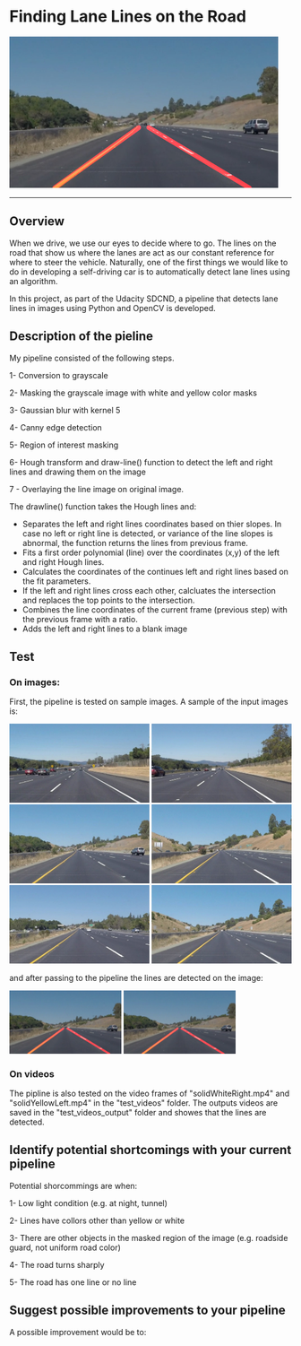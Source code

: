 # **Finding Lane Lines on the Road** 

<img src="test_images_output/solidYellowCurve.jpg" width="480" alt="Combined Image" />

---

## Overview

When we drive, we use our eyes to decide where to go. The lines on the road that show us where the lanes are act as our constant reference for where to steer the vehicle. Naturally, one of the first things we would like to do in developing a self-driving car is to automatically detect lane lines using an algorithm.

In this project, as part of the Udacity SDCND, a pipeline that detects lane lines in images using Python and OpenCV is developed.

## Description of the pieline

My pipeline consisted of the following steps.

1- Conversion to grayscale

2- Masking the grayscale image with white and yellow color masks

3- Gaussian blur with kernel 5

4- Canny edge detection

5- Region of interest masking

6- Hough transform and draw-line() function to detect the left and right lines and drawing them on the image 

7 - Overlaying the line image on original image.

The drawline() function takes the Hough lines and:

* Separates the left and right lines coordinates based on thier slopes. In case no left or right line is detected, or variance of the line slopes is abnormal, the function returns the lines from previous frame.
* Fits a first order polynomial (line) over the coordinates (x,y) of the left and right Hough lines.
* Calculates the coordinates of the continues left and right lines based on the fit parameters.
* If the left and right lines cross each other, calcluates the intersection and replaces the top points to the intersection.
* Combines the line coordinates of the current frame (previous step) with the previous frame with a ratio.
* Adds the left and right lines to a blank image 

## Test

### On images:
First, the pipeline is tested on sample images. A sample of the input images is:

<img src="test_images/solidWhiteCurve.jpg" width="250" alt="Combined Image" /> 
<img src="test_images/solidWhiteRight.jpg" width="250" alt="Combined Image" /> 
<img src="test_images/solidYellowCurve.jpg" width="250" alt="Combined Image" /> 
<img src="test_images/solidYellowCurve2.jpg" width="250" alt="Combined Image" /> 
<img src="test_images/solidYellowLeft.jpg" width="250" alt="Combined Image" /> 
<img src="test_images/whiteCarLaneSwitch.jpg" width="250" alt="Combined Image" />

and after passing to the pipeline the lines are detected on the image: 

<img src="test_images_output/solidYellowCurve.jpg" width="200" alt="Combined Image" /> <img src="test_images_output/solidYellowCurve.jpg" width="200" alt="Combined Image" />

### On videos

The pipline is also tested on the video frames of "solidWhiteRight.mp4" and "solidYellowLeft.mp4" in the "test_videos" folder. The outputs videos are saved in the "test_videos_output" folder and showes that the lines are detected.

## Identify potential shortcomings with your current pipeline

Potential shorcommings are when:

1- Low light condition (e.g. at night, tunnel)

2- Lines have collors other than yellow or white

3- There are other objects in the masked region of the image (e.g. roadside guard, not uniform road color)

4- The road turns sharply

5- The road has one line or no line

## Suggest possible improvements to your pipeline

A possible improvement would be to:
